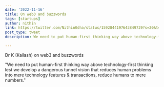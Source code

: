 ```yaml
---
date: '2022-11-16'
title: On web3 and buzzwords  
tags: [startups]
author: nithin
link: https://twitter.com/Nithin0dha/status/1592844197643849729?s=20&t=Nw6N2nlgeAEnhuOfh7J2BQ
post_type: tweet
description: We need to put human-first thinking way above technology-first thinking...

---
```


Dr K (Kailash) on web3 and buzzwords

"We need to put human-first thinking way above technology-first thinking lest we develop a dangerous tunnel vision that reduces human problems into mere technology features & transactions, reduce humans to mere numbers."
